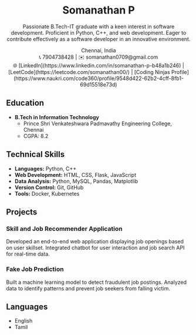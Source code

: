 <!-- Header -->
<h1 align="center">Somanathan P</h1>

<!-- About Me -->
<p align="center">Passionate B.Tech-IT graduate with a keen interest in software development. Proficient in Python, C++, and web development. Eager to contribute effectively as a software developer in an innovative environment.</p>

<!-- Contact Information -->
<p align="center">
  Chennai, India <br>
  📞 7904738428 | ✉️ somanathan0709@gmail.com <br>
  🌐 [LinkedIn](https://www.linkedin.com/in/somanathan-p-b48a1b246)  | [LeetCode](https://leetcode.com/somanathan00/) | [Coding Ninjas Profile](https://www.naukri.com/code360/profile/9548d422-62b2-4cff-8fb1-69d15518e73d)
</p>

<!-- Education -->
## Education
- **B.Tech in Information Technology**
  - Prince Shri Venkateshwara Padmavathy Engineering College, Chennai
  - CGPA: 8.2

<!-- Technical Skills -->
## Technical Skills
- **Languages:** Python, C++
- **Web Development:** HTML, CSS, Flask, JavaScript
- **Data Analysis:** Python, MySQL, Pandas, Matplotlib
- **Version Control:** Git, GitHub
- **Tools:** Docker, Kubernetes

<!-- Projects -->
## Projects
### Skill and Job Recommender Application
Developed an end-to-end web application displaying job openings based on user skillset. Integrated chatbot for user interaction and job search API for real-time data.

### Fake Job Prediction
Built a machine learning model to detect fraudulent job postings. Analyzed data to identify patterns and prevent job seekers from falling victim.

<!-- Languages -->
## Languages
- English
- Tamil
